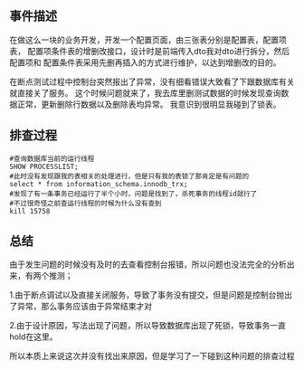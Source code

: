 ## 事件描述
在做这么一块的业务开发，开发一个配置页面，由三张表分别是配置表，配置项表，
配置项条件表的增删改接口，设计时是前端传入dto我对dto进行拆分，然后配置项和
配置条件表采用先删再插入的方式进行维护，以达到增删改的目的。

在断点测试过程中控制台突然报出了异常，没有细看错误大致看了下跟数据库有关就直接关了服务。
这个时候问题就来了，我去库里删测试数据的时候发现查询数据正常，更新删除行数据以及删除表均异常。
我意识到很明显我碰到了锁表。

## 排查过程
```mysql
#查询数据库当前的运行线程
SHOW PROCESSLIST;
#此时没有发现跟我的表相关的处理进行，但是只有我的表锁了那肯定是有问题的
select * from information_schema.innodb_trx;
#发现了有一条事务已经运行了半个小时，问题是找到了，杀死事务的线程id就行了
#不过很奇怪之前查运行线程的时候为什么没有查到
kill 15758 
```
## 总结
由于发生问题的时候没有及时的去查看控制台报错，所以问题也没法完全的分析出来，有两个推测；

1.由于断点调试以及直接关闭服务，导致了事务没有提交，但是问题是控制台抛出了异常，那么事务应该由于异常结束才对

2.由于设计原因，写法出现了问题，所以导致数据库出现了死锁，导致事务一直hold在这里。

所以本质上来说这次并没有找出来原因，但是学习了一下碰到这种问题的排查过程
